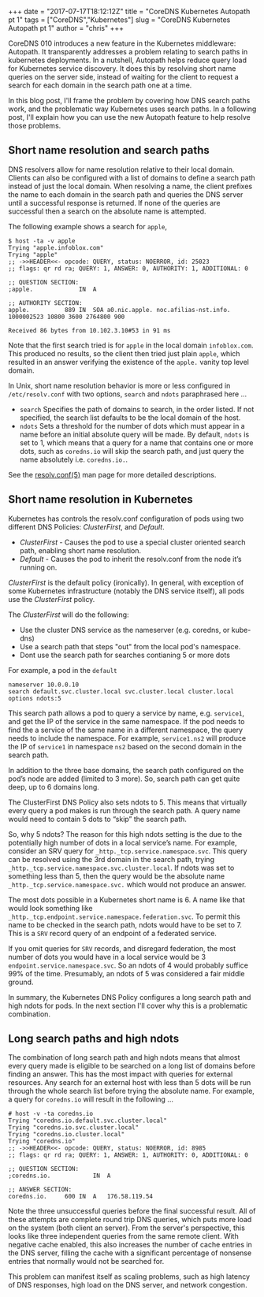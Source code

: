+++
date = "2017-07-17T18:12:12Z"
title = "CoreDNS Kubernetes Autopath pt 1"
tags = ["CoreDNS","Kubernetes"]
slug = "CoreDNS Kubernetes Autopath pt 1"
author = "chris"
+++

CoreDNS 010 introduces a new feature in the Kubernetes middleware: Autopath. It transparently addresses a problem relating to search paths in kubernetes deployments. In a nutshell, Autopath helps reduce query load for Kubernetes service discovery. It does this by resolving short name queries on the server side, instead of waiting for the client to request a search for each domain in the search path one at a time.

In this blog post, I'll frame the problem by covering how DNS search paths work, and the problematic way Kubernetes uses search paths.  In a following post, I'll explain how you can use the new Autopath feature to help resolve those problems.


## Short name resolution and search paths

DNS resolvers allow for name resolution relative to their local domain. Clients can also be configured with a list of domains to define a search path instead of just the local domain.  When resolving a name, the client prefixes the name to each domain in the search path and queries the DNS server until a successful response is returned. If none of the queries are successful then a search on the absolute name is attempted.  

The following example shows a search for `apple`, 

```
$ host -ta -v apple
Trying "apple.infoblox.com"
Trying "apple"
;; ->>HEADER<<- opcode: QUERY, status: NOERROR, id: 25023
;; flags: qr rd ra; QUERY: 1, ANSWER: 0, AUTHORITY: 1, ADDITIONAL: 0

;; QUESTION SECTION:
;apple.				IN	A

;; AUTHORITY SECTION:
apple.			889	IN	SOA	a0.nic.apple. noc.afilias-nst.info. 1000002523 10800 3600 2764800 900

Received 86 bytes from 10.102.3.10#53 in 91 ms
```

Note that the first search tried is for `apple` in the local domain `infoblox.com`. This produced no results, so the client then tried just plain `apple`, which resulted in an answer verifying the existence of the `apple.` vanity top level domain.

In Unix, short name resolution behavior is more or less configured in `/etc/resolv.conf` with two options, `search` and `ndots` paraphrased here ...

 - `search` Specifies the path of domains to search, in the order listed.  If not specified, the search list defaults to be the local domain of the host.
 - `ndots` Sets a threshold for the number of dots which must appear in a name before an initial absolute query will be made. By default, `ndots` is set to 1, which means that a query for a name that contains one or more dots, such as `coredns.io` will skip the search path, and just query the name absolutely i.e. `coredns.io.`.

See the [resolv.conf(5)](http://man7.org/linux/man-pages/man5/resolv.conf.5.html) man page for more detailed descriptions.

## Short name resolution in Kubernetes

Kubernetes has controls the resolv.conf configuration of pods using two different DNS Policies: *ClusterFirst*, and *Default*.  

 - *ClusterFirst* - Causes the pod to use a special cluster oriented search path, enabling short name resolution.
 - *Default* - Causes the pod to inherit the resolv.conf from the node it’s running on.

*ClusterFirst* is the default policy (ironically). In general, with exception of some Kubernetes infrastructure (notably the DNS service itself), all pods use the *ClusterFirst* policy.

The *ClusterFirst* will do the following:
- Use the cluster DNS service as the nameserver (e.g. coredns, or kube-dns)
- Use a search path that steps "out" from the local pod's namespace.
- Dont use the search path for searches contianing 5 or more dots

For example, a pod in the `default`

```
nameserver 10.0.0.10
search default.svc.cluster.local svc.cluster.local cluster.local
options ndots:5
```

This search path allows a pod to query a service by name, e.g. `service1`, and get the IP of the service in the same namespace. If the pod needs to find the a service of the same name in a different namespace, the query needs to include the namespace. For example, `service1.ns2` will produce the IP of `service1` in namespace `ns2` based on the second domain in the search path.

In addition to the three base domains, the search path configured on the pod’s node are added (limited to 3 more). So, search path can get quite deep, up to 6 domains long.

The ClusterFirst DNS Policy also sets ndots to 5. This means that virtually every query a pod makes is run through the search path. A query name would need to contain 5 dots to “skip” the search path. 

So, why 5 ndots? The reason for this high ndots setting is the due to the potentially high number of dots in a local service’s name.  For example, consider an SRV query for `_http._tcp.service.namespace.svc`.  This query can be resolved using the 3rd domain in the search path, trying `_http._tcp.service.namespace.svc.cluster.local`.  If ndots was set to something less than 5, then the query would be the absolute name `_http._tcp.service.namespace.svc.` which would not produce an answer.

The most dots possible in a Kubernetes short name is 6. A name like that would look something like `_http._tcp.endpoint.service.namespace.federation.svc`.  To permit this name to be checked in the search path, ndots would have to be set to 7. This is a `SRV` record query of an endpoint of a federated service.

If you omit queries for `SRV` records, and disregard federation, the most number of dots you would have in a local service would be 3 `endpoint.service.namespace.svc`.  So an ndots of 4 would probably suffice 99% of the time.  Presumably, an ndots of 5 was considered a fair middle ground. 

In summary, the Kubernetes DNS Policy configures a long search path and high ndots for pods.  In the next section I'll cover why this is a problematic combination.


## Long search paths and high ndots

The combination of long search path and high ndots means that almost every query made is eligible to be searched on a long list of domains before finding an answer.  This has the most impact with queries for external resources.  Any search for an external host with less than 5 dots will be run through the whole search list before trying the absolute name. For example, a query for `coredns.io` will result in the following ...

```
# host -v -ta coredns.io
Trying "coredns.io.default.svc.cluster.local"
Trying "coredns.io.svc.cluster.local"
Trying "coredns.io.cluster.local"
Trying "coredns.io"
;; ->>HEADER<<- opcode: QUERY, status: NOERROR, id: 8985
;; flags: qr rd ra; QUERY: 1, ANSWER: 1, AUTHORITY: 0, ADDITIONAL: 0

;; QUESTION SECTION:
;coredns.io.			IN	A

;; ANSWER SECTION:
coredns.io.		600	IN	A	176.58.119.54
```

Note the three unsuccessful queries before the final successful result. All of these attempts are complete round trip DNS queries, which puts more load on the system (both client an server).  From the server's perspective, this looks like three independent queries from the same remote client.
With negative cache enabled, this also increases the number of cache entries in the DNS server, filling the cache with a significant percentage of nonsense entries that normally would not be searched for.  

This problem can manifest itself as scaling problems, such as high latency of DNS responses, high load on the DNS server, and network congestion.